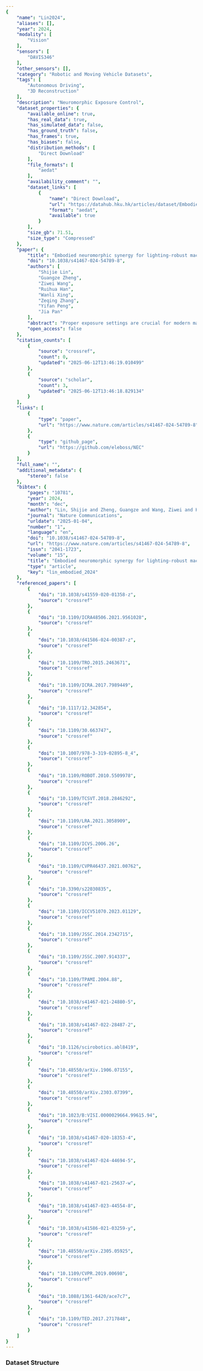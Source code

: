 ```yaml
---
{
    "name": "Lin2024",
    "aliases": [],
    "year": 2024,
    "modality": [
        "Vision"
    ],
    "sensors": [
        "DAVIS346"
    ],
    "other_sensors": [],
    "category": "Robotic and Moving Vehicle Datasets",
    "tags": [
        "Autonomous Driving",
        "3D Reconstruction"
    ],
    "description": "Neuromorphic Exposure Control",
    "dataset_properties": {
        "available_online": true,
        "has_real_data": true,
        "has_simulated_data": false,
        "has_ground_truth": false,
        "has_frames": true,
        "has_biases": false,
        "distribution_methods": [
            "Direct Download"
        ],
        "file_formats": [
            "aedat"
        ],
        "availability_comment": "",
        "dataset_links": [
            {
                "name": "Direct Download",
                "url": "https://datahub.hku.hk/articles/dataset/Embodied_Neuromorphic_Synergy_for_Lighting-robust_Machine_Vision_data_/26211053/1",
                "format": "aedat",
                "available": true
            }
        ],
        "size_gb": 71.51,
        "size_type": "Compressed"
    },
    "paper": {
        "title": "Embodied neuromorphic synergy for lighting-robust machine vision to see in extreme bright",
        "doi": "10.1038/s41467-024-54789-8",
        "authors": [
            "Shijie Lin",
            "Guangze Zheng",
            "Ziwei Wang",
            "Ruihua Han",
            "Wanli Xing",
            "Zeqing Zhang",
            "Yifan Peng",
            "Jia Pan"
        ],
        "abstract": "Proper exposure settings are crucial for modern machine vision cameras to accurately convert light into clear images. However, traditional auto-exposure solutions are vulnerable to illumination changes, splitting the continuous acquisition of unsaturated images, which significantly degrades the overall performance of underlying intelligent systems. Here we present the neuromorphic exposure control (NEC) system. This system effectively alleviates the longstanding saturation problem at its core by exploiting bio-principles found in peripheral vision to compute a trilinear event double integral (TEDI). This approach enables accurate connections between events and frames in the physics space for swift irradiance prediction, ultimately facilitating rapid control parameter updates. Our experimental results demonstrate the remarkable efficiency, low latency, superior generalization capability, and bio-inspired nature of the NEC in delivering timely and robust neuromorphic synergy for lighting-robust machine vision across a wide range of real-world applications. These applications encompass autonomous driving, mixed-reality, and three-dimensional reconstruction.",
        "open_access": false
    },
    "citation_counts": [
        {
            "source": "crossref",
            "count": 0,
            "updated": "2025-06-12T13:46:19.010499"
        },
        {
            "source": "scholar",
            "count": 3,
            "updated": "2025-06-12T13:46:18.829134"
        }
    ],
    "links": [
        {
            "type": "paper",
            "url": "https://www.nature.com/articles/s41467-024-54789-8"
        },
        {
            "type": "github_page",
            "url": "https://github.com/eleboss/NEC"
        }
    ],
    "full_name": "",
    "additional_metadata": {
        "stereo": false
    },
    "bibtex": {
        "pages": "10781",
        "year": 2024,
        "month": "dec",
        "author": "Lin, Shijie and Zheng, Guangze and Wang, Ziwei and Han, Ruihua and Xing, Wanli and Zhang, Zeqing and Peng, Yifan and Pan, Jia",
        "journal": "Nature Communications",
        "urldate": "2025-01-04",
        "number": "1",
        "language": "en",
        "doi": "10.1038/s41467-024-54789-8",
        "url": "https://www.nature.com/articles/s41467-024-54789-8",
        "issn": "2041-1723",
        "volume": "15",
        "title": "Embodied neuromorphic synergy for lighting-robust machine vision to see in extreme bright",
        "type": "article",
        "key": "lin_embodied_2024"
    },
    "referenced_papers": [
        {
            "doi": "10.1038/s41559-020-01358-z",
            "source": "crossref"
        },
        {
            "doi": "10.1109/ICRA48506.2021.9561028",
            "source": "crossref"
        },
        {
            "doi": "10.1038/d41586-024-00387-z",
            "source": "crossref"
        },
        {
            "doi": "10.1109/TRO.2015.2463671",
            "source": "crossref"
        },
        {
            "doi": "10.1109/ICRA.2017.7989449",
            "source": "crossref"
        },
        {
            "doi": "10.1117/12.342854",
            "source": "crossref"
        },
        {
            "doi": "10.1109/30.663747",
            "source": "crossref"
        },
        {
            "doi": "10.1007/978-3-319-02895-8_4",
            "source": "crossref"
        },
        {
            "doi": "10.1109/ROBOT.2010.5509978",
            "source": "crossref"
        },
        {
            "doi": "10.1109/TCSVT.2018.2846292",
            "source": "crossref"
        },
        {
            "doi": "10.1109/LRA.2021.3058909",
            "source": "crossref"
        },
        {
            "doi": "10.1109/ICVS.2006.26",
            "source": "crossref"
        },
        {
            "doi": "10.1109/CVPR46437.2021.00762",
            "source": "crossref"
        },
        {
            "doi": "10.3390/s22030835",
            "source": "crossref"
        },
        {
            "doi": "10.1109/ICCV51070.2023.01129",
            "source": "crossref"
        },
        {
            "doi": "10.1109/JSSC.2014.2342715",
            "source": "crossref"
        },
        {
            "doi": "10.1109/JSSC.2007.914337",
            "source": "crossref"
        },
        {
            "doi": "10.1109/TPAMI.2004.88",
            "source": "crossref"
        },
        {
            "doi": "10.1038/s41467-021-24880-5",
            "source": "crossref"
        },
        {
            "doi": "10.1038/s41467-022-28487-2",
            "source": "crossref"
        },
        {
            "doi": "10.1126/scirobotics.abl8419",
            "source": "crossref"
        },
        {
            "doi": "10.48550/arXiv.1906.07155",
            "source": "crossref"
        },
        {
            "doi": "10.48550/arXiv.2303.07399",
            "source": "crossref"
        },
        {
            "doi": "10.1023/B:VISI.0000029664.99615.94",
            "source": "crossref"
        },
        {
            "doi": "10.1038/s41467-020-18353-4",
            "source": "crossref"
        },
        {
            "doi": "10.1038/s41467-024-44694-5",
            "source": "crossref"
        },
        {
            "doi": "10.1038/s41467-021-25637-w",
            "source": "crossref"
        },
        {
            "doi": "10.1038/s41467-023-44554-8",
            "source": "crossref"
        },
        {
            "doi": "10.1038/s41586-021-03259-y",
            "source": "crossref"
        },
        {
            "doi": "10.48550/arXiv.2305.05925",
            "source": "crossref"
        },
        {
            "doi": "10.1109/CVPR.2019.00698",
            "source": "crossref"
        },
        {
            "doi": "10.1088/1361-6420/ace7c7",
            "source": "crossref"
        },
        {
            "doi": "10.1109/TED.2017.2717848",
            "source": "crossref"
        }
    ]
}
---
```


### Dataset Structure
